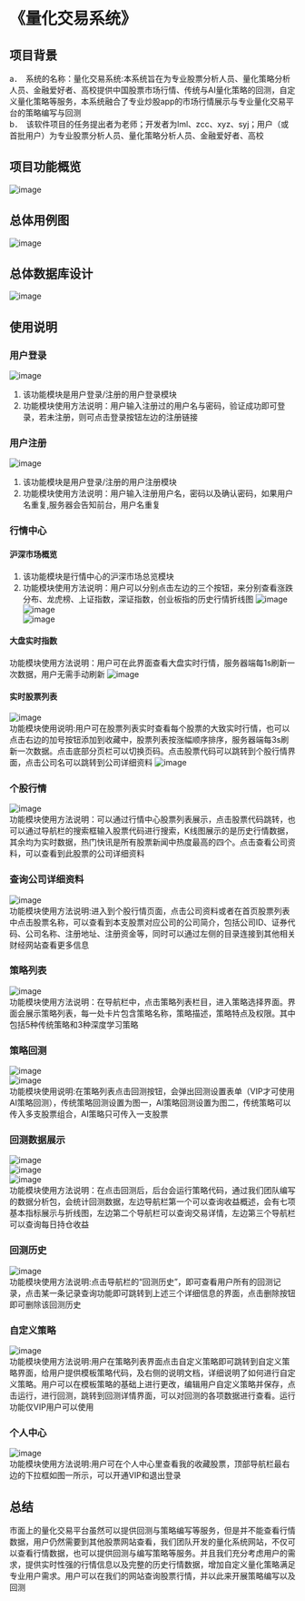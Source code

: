 # 《量化交易系统》
## 项目背景
a． 系统的名称：量化交易系统:本系统旨在为专业股票分析人员、量化策略分析人员、金融爱好者、高校提供中国股票市场行情、传统与AI量化策略的回测，自定义量化策略等服务，本系统融合了专业炒股app的市场行情展示与专业量化交易平台的策略编写与回测</br>
b． 该软件项目的任务提出者为老师；开发者为lml、zcc、xyz、syj；用户（或首批用户）为专业股票分析人员、量化策略分析人员、金融爱好者、高校
## 项目功能概览
![image](https://github.com/littlelittlep/Online-Bookstore/assets/73582617/a65b1da9-ccde-45e6-8497-231c6e471e43)</br>
## 总体用例图
![image](https://github.com/littlelittlep/Online-Bookstore/assets/73582617/2b3eba94-a4ba-42ce-892e-69d80c73b337)</br>
## 总体数据库设计
![image](https://github.com/littlelittlep/Online-Bookstore/assets/73582617/b351e83e-c75c-4403-a4b9-5e8a0e46d8c7)</br>
## 使用说明
### 用户登录
![image](https://github.com/littlelittlep/Online-Bookstore/assets/73582617/dda2f29f-c1d7-43bd-823b-98ce25666d1f)</br>
1. 该功能模块是用户登录/注册的用户登录模块</br>
2. 功能模块使用方法说明：用户输入注册过的用户名与密码，验证成功即可登录，若未注册，则可点击登录按钮左边的注册链接</br>
### 用户注册
![image](https://github.com/littlelittlep/Online-Bookstore/assets/73582617/01178e9b-5187-4d2f-99ca-26f1c85455cb)</br>
1. 该功能模块是用户登录/注册的用户注册模块
2. 功能模块使用方法说明：用户输入注册用户名，密码以及确认密码，如果用户名重复,服务器会告知前台，用户名重复
### 行情中心
#### 沪深市场概览
1. 该功能模块是行情中心的沪深市场总览模块
2. 功能模块使用方法说明：用户可以分别点击左边的三个按钮，来分别查看涨跌分布、龙虎榜、上证指数，深证指数，创业板指的历史行情折线图
![image](https://github.com/littlelittlep/Online-Bookstore/assets/73582617/1d2ba42c-65ae-48f0-8357-a154377cd8fa)</br>
![image](https://github.com/littlelittlep/Online-Bookstore/assets/73582617/3685b07e-e85d-4a75-8992-6f82a071e3b5)</br>
![image](https://github.com/littlelittlep/Online-Bookstore/assets/73582617/921fb77c-6b08-4381-84c2-f78e66829390)</br>
#### 大盘实时指数
功能模块使用方法说明：用户可在此界面查看大盘实时行情，服务器端每1s刷新一次数据，用户无需手动刷新
![image](https://github.com/littlelittlep/Online-Bookstore/assets/73582617/33afa581-53e6-4933-aea3-fb7ca3a8b1d6)</br>
#### 实时股票列表
![image](https://github.com/littlelittlep/Online-Bookstore/assets/73582617/75354f32-c4ec-4307-8331-cbb1057faf82)</br>
功能模块使用说明:用户可在股票列表实时查看每个股票的大致实时行情，也可以点击右边的加号按钮添加到收藏中，股票列表按涨幅顺序排序，服务器端每3s刷新一次数据。点击底部分页栏可以切换页码。点击股票代码可以跳转到个股行情界面，点击公司名可以跳转到公司详细资料
![image](https://github.com/littlelittlep/Online-Bookstore/assets/73582617/30fa0371-5ddc-4945-8232-ea2a9299b798)</br>
### 个股行情
![image](https://github.com/littlelittlep/Online-Bookstore/assets/73582617/982f2b65-a003-4a74-9dc0-137c95738cd2)</br>
功能模块使用方法说明：可以通过行情中心股票列表展示，点击股票代码跳转，也可以通过导航栏的搜索框输入股票代码进行搜索，K线图展示的是历史行情数据，其余均为实时数据，热门快讯是所有股票新闻中热度最高的四个。点击查看公司资料，可以查看到此股票的公司详细资料
### 查询公司详细资料
![image](https://github.com/littlelittlep/Online-Bookstore/assets/73582617/a5dd76f5-ee45-4a5e-a7c2-542d8a5b3bd8)</br>
功能模块使用方法说明:进入到个股行情页面，点击公司资料或者在首页股票列表中点击股票名称，可以查看到本支股票对应公司的公司简介，包括公司ID、证券代码、公司名称、注册地址、注册资金等，同时可以通过左侧的目录连接到其他相关财经网站查看更多信息
### 策略列表
![image](https://github.com/littlelittlep/Online-Bookstore/assets/73582617/4b5a6e68-2de2-49ea-ba33-c8b92484d820)</br>
功能模块使用方法说明：在导航栏中，点击策略列表栏目，进入策略选择界面。界面会展示策略列表，每一处卡片包含策略名称，策略描述，策略特点及权限。其中包括5种传统策略和3种深度学习策略
### 策略回测
![image](https://github.com/littlelittlep/Online-Bookstore/assets/73582617/5f791561-a3ba-4937-9570-b2722a08b4c6)</br>
![image](https://github.com/littlelittlep/Online-Bookstore/assets/73582617/3d2c8c45-f304-4f06-ac02-125c289e4247)</br>
功能模块使用说明:在策略列表点击回测按钮，会弹出回测设置表单（VIP才可使用AI策略回测），传统策略回测设置为图一，AI策略回测设置为图二，传统策略可以传入多支股票组合，AI策略只可传入一支股票
### 回测数据展示
![image](https://github.com/littlelittlep/Online-Bookstore/assets/73582617/b20921c3-ca85-4fae-9129-026a29d76a9b)</br>
![image](https://github.com/littlelittlep/Online-Bookstore/assets/73582617/29dbe13f-a9c1-44ba-952c-f9472ab9ef60)</br>
![image](https://github.com/littlelittlep/Online-Bookstore/assets/73582617/648f7936-c3b7-4de1-b2f2-e1abefcdb46a)</br>
功能模块使用方法说明：在点击回测后，后台会运行策略代码，通过我们团队编写的数据分析包，会统计回测数据，左边导航栏第一个可以查询收益概述，会有七项基本指标展示与折线图，左边第二个导航栏可以查询交易详情，左边第三个导航栏可以查询每日持仓收益
### 回测历史
![image](https://github.com/littlelittlep/Online-Bookstore/assets/73582617/d6673cda-c386-4e59-a42c-496f2b14cd56)</br>
功能模块使用方法说明:点击导航栏的“回测历史”，即可查看用户所有的回测记录，点击某一条记录查询功能即可跳转到上述三个详细信息的界面，点击删除按钮即可删除该回测历史
### 自定义策略
![image](https://github.com/littlelittlep/Online-Bookstore/assets/73582617/83d32a0f-be13-45af-a0e1-b72e6744b5ab)</br>
功能模块使用方法说明:用户在策略列表界面点击自定义策略即可跳转到自定义策略界面，给用户提供模板策略代码，及右侧的说明文档，详细说明了如何进行自定义策略。用户可以在模板策略的基础上进行更改，编辑用户自定义策略并保存，点击运行，进行回测，跳转到回测详情界面，可以对回测的各项数据进行查看。运行功能仅VIP用户可以使用
### 个人中心
![image](https://github.com/littlelittlep/Online-Bookstore/assets/73582617/4d4310b3-8bd6-4e8a-b576-52d0c254898e)</br>
功能模块使用方法说明:用户可在个人中心里查看我的收藏股票，顶部导航栏最右边的下拉框如图一所示，可以开通VIP和退出登录
## 总结
市面上的量化交易平台虽然可以提供回测与策略编写等服务，但是并不能查看行情数据，用户仍然需要到其他股票网站查看，我们团队开发的量化系统网站，不仅可以查看行情数据，也可以提供回测与编写策略等服务。并且我们充分考虑用户的需求，提供实时性强的行情信息以及完整的历史行情数据，增加自定义量化策略满足专业用户需求。用户可以在我们的网站查询股票行情，并以此来开展策略编写以及回测


